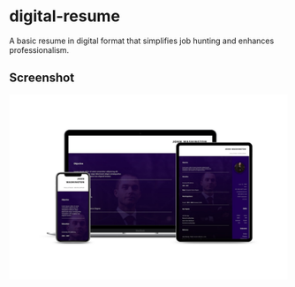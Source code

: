 # digital-resume

A basic resume in digital format that simplifies job hunting and enhances professionalism.

## Screenshot

![Screenshot](./preview.jpg)
